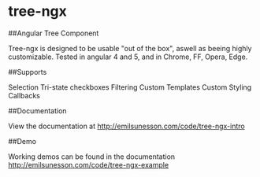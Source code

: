 # tree-ngx
##Angular Tree Component

Tree-ngx is designed to be usable "out of the box", aswell as beeing highly customizable. Tested in angular 4 and 5, and in Chrome, FF, Opera, Edge.

##Supports

Selection
Tri-state checkboxes
Filtering
Custom Templates
Custom Styling
Callbacks

##Documentation

View the documentation at http://emilsunesson.com/code/tree-ngx-intro

##Demo

Working demos can be found in the documentation http://emilsunesson.com/code/tree-ngx-example